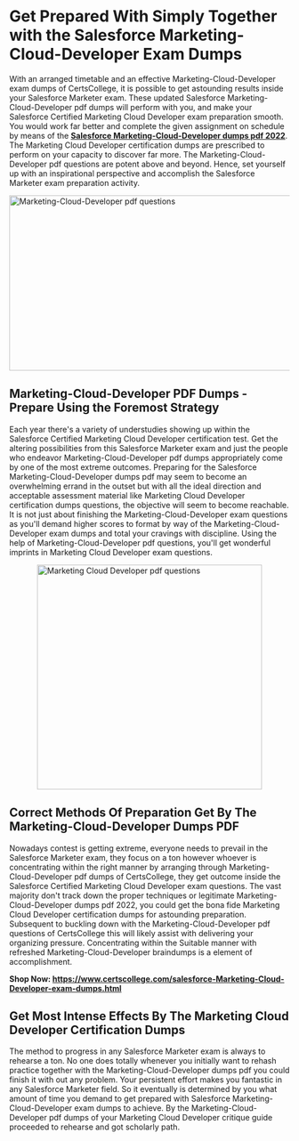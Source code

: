 <h1><strong>Get Prepared With Simply Together with the Salesforce Marketing-Cloud-Developer Exam Dumps&nbsp;</strong></h1>
<p><span style="font-weight: 400;">With an arranged timetable and an effective  Marketing-Cloud-Developer exam dumps of CertsCollege, it is possible to get astounding results inside your Salesforce Marketer exam. These updated Salesforce Marketing-Cloud-Developer pdf dumps will perform with you, and make your Salesforce Certified Marketing Cloud Developer exam preparation smooth. You would work far better and complete the given assignment on schedule by means of the <strong><a href="https://www.certscollege.com/salesforce-Marketing-Cloud-Developer-exam-dumps.html">Salesforce Marketing-Cloud-Developer dumps pdf 2022</a></strong>. The Marketing Cloud Developer certification dumps are prescribed to perform on your capacity to discover far more. The  Marketing-Cloud-Developer pdf questions are potent above and beyond. Hence, set yourself up with an inspirational perspective and accomplish the Salesforce Marketer exam preparation activity.&nbsp;</span></p>
<p><span style="font-weight: 400;"><img style="display: block; margin-left: auto; margin-right: auto;" src="https://i.ibb.co/CPDK3ps/Yellow-and-Blue-Initiative-Blog-Banner.png" alt="Marketing-Cloud-Developer pdf questions" width="559" height="315" /></span></p>
<h2><strong>Marketing-Cloud-Developer PDF Dumps - Prepare Using the Foremost Strategy</strong></h2>
<p><span style="font-weight: 400;">Each year there's a variety of understudies showing up within the Salesforce Certified Marketing Cloud Developer certification test. Get the altering possibilities from this Salesforce Marketer exam and just the people who endeavor Marketing-Cloud-Developer pdf dumps appropriately come by one of the most extreme outcomes. Preparing for the Salesforce Marketing-Cloud-Developer dumps pdf may seem to become an overwhelming errand in the outset but with all the ideal direction and acceptable assessment material like Marketing Cloud Developer certification dumps questions, the objective will seem to become reachable. It is not just about finishing the Marketing-Cloud-Developer exam questions as you'll demand higher scores to format by way of the Marketing-Cloud-Developer exam dumps and total your cravings with discipline. Using the help of Marketing-Cloud-Developer pdf questions, you'll get wonderful imprints in Marketing Cloud Developer exam questions.</span></p>
<p><span style="font-weight: 400;"><a href="https://tinyurl.com/y6wp3btm"><img style="display: block; margin-left: auto; margin-right: auto;" src="https://i.ibb.co/9tMrhdY/Teacher-Appreciation-Invitation.png" alt="Marketing Cloud Developer pdf questions " width="404" height="404" /></a></span></p>
<h2><strong>Correct Methods Of Preparation Get By The Marketing-Cloud-Developer Dumps PDF</strong></h2>
<p><span style="font-weight: 400;">Nowadays contest is getting extreme, everyone needs to prevail in the Salesforce Marketer exam, they focus on a ton however whoever is concentrating within the right manner by arranging through Marketing-Cloud-Developer pdf dumps of CertsCollege, they get outcome inside the Salesforce Certified Marketing Cloud Developer exam questions. The vast majority don't track down the proper techniques or legitimate Marketing-Cloud-Developer dumps pdf 2022, you could get the bona fide Marketing Cloud Developer certification dumps for astounding preparation. Subsequent to buckling down with the  Marketing-Cloud-Developer pdf questions of CertsCollege this will likely assist with delivering your organizing pressure. Concentrating within the Suitable manner with refreshed Marketing-Cloud-Developer braindumps is a element of accomplishment.</span></p>
<p><span style="font-weight: 400;"><strong>Shop Now: <a href="https://www.certscollege.com/salesforce-Marketing-Cloud-Developer-exam-dumps.html">https://www.certscollege.com/salesforce-Marketing-Cloud-Developer-exam-dumps.html</a></strong></span></p>
<h2><strong>Get Most Intense Effects By The Marketing Cloud Developer Certification Dumps</strong></h2>
<p><span style="font-weight: 400;">The method to progress in any Salesforce Marketer exam is always to rehearse a ton. No one does totally whenever you initially want to rehash practice together with the Marketing-Cloud-Developer dumps pdf you could finish it with out any problem. Your persistent effort makes you fantastic in any Salesforce Marketer field. So it eventually is determined by you what amount of time you demand to get prepared with Salesforce Marketing-Cloud-Developer exam dumps to achieve. By the Marketing-Cloud-Developer pdf dumps of your Marketing Cloud Developer critique guide proceeded to rehearse and got scholarly path.</span></p>
